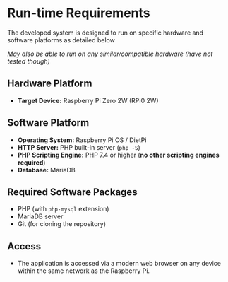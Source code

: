 # Run-time Requirements

The developed system is designed to run on specific hardware and software platforms as detailed below

*May also be able to run on any similar/compatible hardware (have not tested though)*

## Hardware Platform

- **Target Device:** Raspberry Pi Zero 2W (RPi0 2W)

## Software Platform

- **Operating System:** Raspberry Pi OS / DietPi
- **HTTP Server:** PHP built-in server (`php -S`)
- **PHP Scripting Engine:** PHP 7.4 or higher (**no other scripting engines required**)
- **Database:** MariaDB

## Required Software Packages

- PHP (with `php-mysql` extension)
- MariaDB server
- Git (for cloning the repository)

## Access

- The application is accessed via a modern web browser on any device within the same network as the Raspberry Pi.
